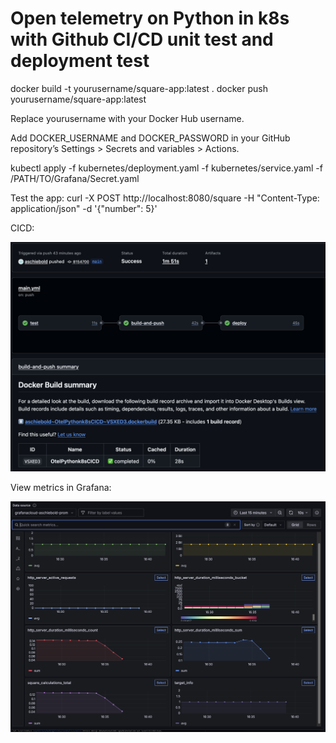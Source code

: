 # Open telemetry on Python in k8s with Github CI/CD unit test and deployment test

docker build -t yourusername/square-app:latest .
docker push yourusername/square-app:latest

Replace yourusername with your Docker Hub username.

Add DOCKER_USERNAME and DOCKER_PASSWORD in your GitHub repository’s Settings > Secrets and variables > Actions.

kubectl apply -f kubernetes/deployment.yaml -f kubernetes/service.yaml -f /PATH/TO/Grafana/Secret.yaml

Test the app:
curl -X POST http://localhost:8080/square -H "Content-Type: application/json" -d '{"number": 5}'

CICD:

![GithubCICD](screenshots/GithubCICD.png)

View metrics in Grafana:

![grafanaMetrics](screenshots/grafanaMetrics.png)
